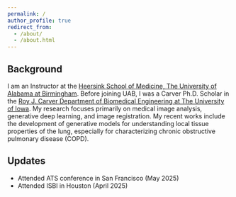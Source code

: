```yaml
---
permalink: /
author_profile: true
redirect_from: 
  - /about/
  - /about.html
---
```


Background
------
I am an Instructor at the [Heersink School of Medicine, The University of Alabama at Birmingham](https://www.uab.edu/medicine/home/). Before joining UAB, I was a Carver Ph.D. Scholar in the [Roy J. Carver Department of Biomedical Engineering at The University of Iowa](https://engineering.uiowa.edu/bme). My research focuses primarily on medical image analysis, generative deep learning, and image registration. My recent works include the development of generative models for understanding local tissue properties of the lung, especially for characterizing chronic obstructive pulmonary disease (COPD).


Updates
------
- Attended ATS conference in San Francisco (May 2025)
- Attended ISBI in Houston (April 2025)
